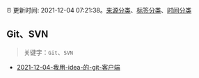 :alarm_clock: 更新时间: 2021-12-04 07:21:38。[来源分类](../README.md)、[标签分类](../TAGS.md)、[时间分类](../TIMELINE.md)

## Git、SVN


> 关键字：`Git`、`SVN`



- [2021-12-04-我用-idea-的-git-客户端](https://www.v2ex.com/t/819981) 